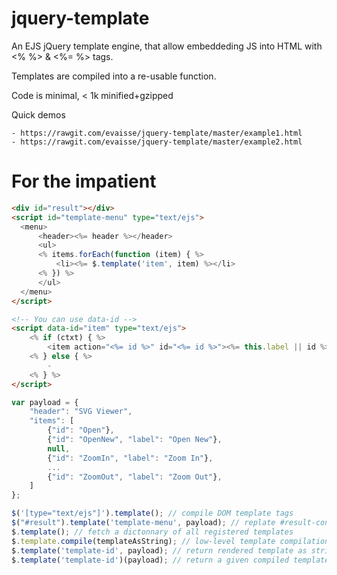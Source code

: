 jquery-template
===

An EJS jQuery template engine, that allow embeddeding JS into HTML with &lt;% %> &amp; &lt;%= %> tags.

Templates are compiled into a re-usable function.

Code is minimal, < 1k minified+gzipped

Quick demos

    - https://rawgit.com/evaisse/jquery-template/master/example1.html
    - https://rawgit.com/evaisse/jquery-template/master/example2.html


For the impatient
===

```html
<div id="result"></div>
<script id="template-menu" type="text/ejs">
  <menu>
      <header><%= header %></header>
      <ul>
      <% items.forEach(function (item) { %>
          <li><%= $.template('item', item) %></li>
      <% }) %>
      </ul>
  </menu>
</script>
```

```html
<!-- You can use data-id -->
<script data-id="item" type="text/ejs">
    <% if (ctxt) { %>
        <item action="<%= id %>" id="<%= id %>"><%= this.label || id %></item>
    <% } else { %>
        -
    <% } %>
</script>
```


```javascript
var payload = {
    "header": "SVG Viewer",
    "items": [
        {"id": "Open"},
        {"id": "OpenNew", "label": "Open New"},
        null,
        {"id": "ZoomIn", "label": "Zoom In"},
        ...
        {"id": "ZoomOut", "label": "Zoom Out"},
    ]
};

$('[type="text/ejs"]').template(); // compile DOM template tags
$("#result").template('template-menu', payload); // replate #result-container with rendered template as string
$.template(); // fetch a dictonnary of all registered templates
$.template.compile(templateAsString); // low-level template compilation method
$.template('template-id', payload); // return rendered template as string
$.template('template-id')(payload); // return a given compiled template, same as above
```
